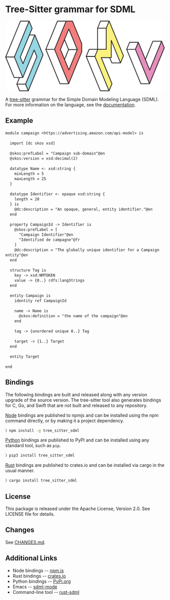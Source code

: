 # Tree-Sitter grammar for SDML

![SDML Logo Text](https://raw.githubusercontent.com/sdm-lang/.github/main/profile/horizontal-text.svg)

A [tree-sitter](https://tree-sitter.github.io/tree-sitter/) grammar for the Simple Domain Modeling Language (SDML). For more
information on the language, see the [documentation](https://sdml.io/).

## Example

```sdml
module campaign <https://advertising.amazon.com/api-model> is

  import [dc skos xsd]

  @skos:prefLabel = "Campaign sub-domain"@en
  @skos:version = xsd:decimal(2)

  datatype Name <- xsd:string {
    minLength = 5
    maxLength = 25
  }

  datatype Identifier <- opaque xsd:string {
    length = 20
  } is
    @dc:description = "An opaque, general, entity identifier."@en
  end

  property CampaignId -> Identifier is
    @skos:prefLabel = [
      "Campaign Identifier"@en
      "Identified de campagne"@fr
    ]
    @dc:description = "The globally unique identifier for a Campaign entity"@en
  end

  structure Tag is
    key -> xsd:NMTOKEN
    value -> {0..} rdfs:langStrings
  end

  entity Campaign is
    identity ref CampaignId

    name -> Name is
      @skos:definition = "the name of the campaign"@en
    end

    tag -> {unordered unique 0..} Tag

    target -> {1..} Target
  end

  entity Target

end
```

## Bindings

The following bindings are built and released along with any version upgrade of
the source version. The tree-sitter tool also generates bindings for C, Go, and
Swift that are not built and released to any repository.

[Node](https://www.npmjs.com/package/tree-sitter-sdml) bindings are published to npmjs and can be installed using the
npm command directly, or by making it a project dependency.

```sh
〉npm install -g tree_sitter_sdml
```

[Python](https://pypi.org/project/tree-sitter-sdml/) bindings are published to PyPI and can be installed using any
standard tool, such as `pip`.

```sh
〉pip3 install tree_sitter_sdml
```

[Rust](https://crates.io/crates/tree-sitter-sdml) bindings are published to crates.io and can be installed via cargo in
the usual manner.

```sh
〉cargo install tree_sitter_sdml
```

## License

This package is released under the Apache License, Version 2.0. See LICENSE file
for details.

## Changes

See [CHANGES.md](CHANGES.md).

## Additional Links

* Node bindings -- [npm.js](https://www.npmjs.com/package/tree-sitter-sdml)
* Rust bindings -- [crates.io](https://crates.io/crates/tree-sitter-sdml)
* Python bindings -- [PyPi.org](https://pypi.org/project/tree-sitter-sdml/)
* Emacs -- [sdml-mode](https://github.com/johnstonskj/emacs-sdml-mode)
* Command-line tool -- [rust-sdml](https://github.com/johnstonskj/rust-sdml)
